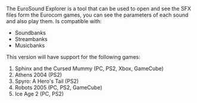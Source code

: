 The EuroSound Explorer is a tool that can be used to open and see the SFX files form the Eurocom games, you can see the parameters of each sound and also play them. Is compatible with:
- Soundbanks
- Streambanks
- Musicbanks

This version will have support for the following games:
1. Sphinx and the Cursed Mummy (PC, PS2, Xbox, GameCube)
2. Athens 2004 (PS2)
3. Spyro: A Hero's Tail (PS2)
4. Robots 2005 (PC, PS2, GameCube)
5. Ice Age 2 (PC, PS2)
